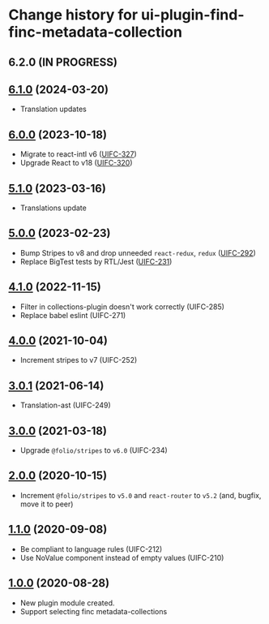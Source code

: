 # Change history for ui-plugin-find-finc-metadata-collection

## 6.2.0 (IN PROGRESS)

## [6.1.0](https://github.com/folio-org/ui-plugin-find-finc-metadata-collection/tree/v6.1.0) (2024-03-20)
* Translation updates

## [6.0.0](https://github.com/folio-org/ui-plugin-find-finc-metadata-collection/tree/v6.0.0) (2023-10-18)
* Migrate to react-intl v6 ([UIFC-327](https://issues.folio.org/browse/UIFC-327))
* Upgrade React to v18 ([UIFC-320](https://issues.folio.org/browse/UIFC-320))

## [5.1.0](https://github.com/folio-org/ui-plugin-find-finc-metadata-collection/tree/v5.1.0) (2023-03-16)
* Translations update

## [5.0.0](https://github.com/folio-org/ui-plugin-find-finc-metadata-collection/tree/v5.0.0) (2023-02-23)
* Bump Stripes to v8 and drop unneeded `react-redux`, `redux` ([UIFC-292](https://issues.folio.org/browse/UIFC-292))
* Replace BigTest tests by RTL/Jest ([UIFC-231](https://issues.folio.org/browse/UIFC-231))

## [4.1.0](https://github.com/folio-org/ui-plugin-find-finc-metadata-collection/tree/v4.1.0) (2022-11-15)
* Filter in collections-plugin doesn't work correctly (UIFC-285)
* Replace babel eslint (UIFC-271)

## [4.0.0](https://github.com/folio-org/ui-plugin-find-finc-metadata-collection/tree/v4.0.0) (2021-10-04)
* Increment stripes to v7 (UIFC-252)

## [3.0.1](https://github.com/folio-org/ui-plugin-find-finc-metadata-collection/tree/v3.0.1) (2021-06-14)
* Translation-ast (UIFC-249)

## [3.0.0](https://github.com/folio-org/ui-plugin-find-finc-metadata-collection/tree/v3.0.0) (2021-03-18)
* Upgrade `@folio/stripes` to `v6.0` (UIFC-234)

## [2.0.0](https://github.com/folio-org/ui-plugin-find-finc-metadata-collection/tree/v2.0.0) (2020-10-15)
* Increment `@folio/stripes` to `v5.0` and `react-router` to `v5.2` (and, bugfix, move it to peer)

## [1.1.0](https://github.com/folio-org/ui-plugin-find-finc-metadata-collection/tree/v1.1.0) (2020-09-08)
* Be compliant to language rules (UIFC-212)
* Use NoValue component instead of empty values (UIFC-210)

## [1.0.0](https://github.com/folio-org/ui-plugin-find-finc-metadata-collection/tree/v1.0.0) (2020-08-28)
* New plugin module created.
* Support selecting finc metadata-collections
